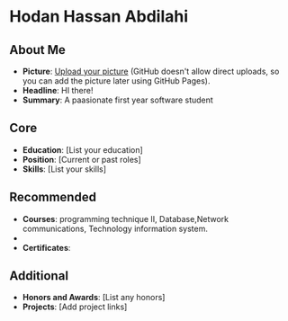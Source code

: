# Hodan Hassan Abdilahi

## About Me
- **Picture**: [Upload your picture](https://guides.github.com/features/mastering-markdown/#syntax) (GitHub doesn't allow direct uploads, so you can add the picture later using GitHub Pages).
- **Headline**: HI there!
- **Summary**: A paasionate first year software student

## Core
- **Education**: [List your education]
- **Position**: [Current or past roles]
- **Skills**: [List your skills]

## Recommended
- **Courses**: programming technique II, Database,Network communications, Technology information system.
-       
- **Certificates**: 

## Additional
- **Honors and Awards**: [List any honors]
- **Projects**: [Add project links]
